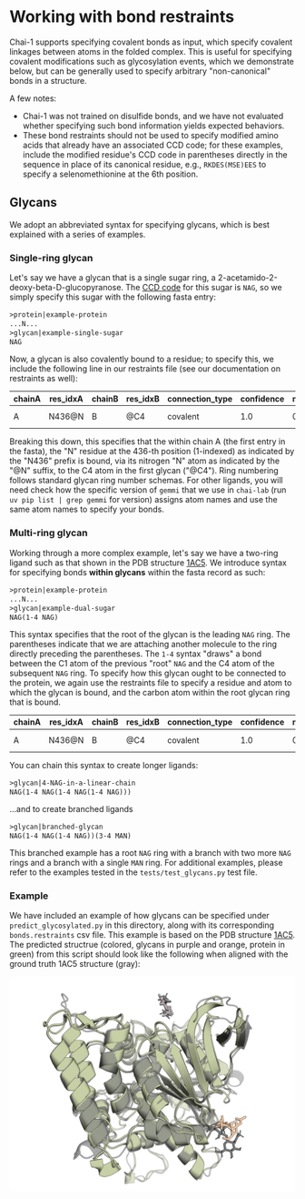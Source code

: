 # Working with bond restraints

Chai-1 supports specifying covalent bonds as input, which specify covalent linkages between atoms in the folded complex. This is useful for specifying covalent modifications such as glycosylation events, which we demonstrate below, but can be generally used to specify arbitrary "non-canonical" bonds in a structure. 

A few notes:
- Chai-1 was not trained on disulfide bonds, and we have not evaluated whether specifying such bond information yields expected behaviors. 
- These bond restraints should not be used to specify modified amino acids that already have an associated CCD code; for these examples, include the modified residue's CCD code in parentheses directly in the sequence in place of its canonical residue, e.g., `RKDES(MSE)EES` to specify a selenomethionine at the 6th position.

## Glycans

We adopt an abbreviated syntax for specifying glycans, which is best explained with a series of examples.

### Single-ring glycan

Let's say we have a glycan that is a single sugar ring, a 2-acetamido-2-deoxy-beta-D-glucopyranose. The [CCD code](https://www.rcsb.org/ligand/NAG) for this sugar is `NAG`, so we simply specify this sugar with the following fasta entry:
```
>protein|example-protein
...N...
>glycan|example-single-sugar
NAG
```

Now, a glycan is also covalently bound to a residue; to specify this, we include the following line in our restraints file (see our documentation on restraints as well):

chainA|res_idxA|chainB|res_idxB|connection_type|confidence|min_distance_angstrom|max_distance_angstrom|comment|restraint_id
|---|---|---|---|---|---|---|---|---|---|
A|N436@N|B|@C4|covalent|1.0|0.0|0.0|protein-glycan|bond1

Breaking this down, this specifies that the within chain A (the first entry in the fasta), the "N" residue at the 436-th position (1-indexed) as indicated by the "N436" prefix is bound, via its nitrogen "N" atom as indicated by the "@N" suffix, to the C4 atom in the first glycan ("@C4"). Ring numbering follows standard glycan ring number schemas. For other ligands, you will need check how the specific version of `gemmi` that we use in `chai-lab` (run `uv pip list | grep gemmi` for version) assigns atom names and use the same atom names to specify your bonds.


### Multi-ring glycan

Working through a more complex example, let's say we have a two-ring ligand such as that shown in the PDB structure [1AC5](https://www.rcsb.org/structure/1ac5). We introduce syntax for specifying bonds **within glycans** within the fasta record as such:

```
>protein|example-protein
...N...
>glycan|example-dual-sugar
NAG(1-4 NAG)
```

This syntax specifies that the root of the glycan is the leading `NAG` ring. The parentheses indicate that we are attaching another molecule to the ring directly preceding the parentheses. The `1-4` syntax "draws" a bond between the C1 atom of the previous "root" `NAG` and the C4 atom of the subsequent `NAG` ring. To specify how this glycan ought to be connected to the protein, we again use the restraints file to specify a residue and atom to which the glycan is bound, and the carbon atom within the root glycan ring that is bound.

chainA|res_idxA|chainB|res_idxB|connection_type|confidence|min_distance_angstrom|max_distance_angstrom|comment|restraint_id
|---|---|---|---|---|---|---|---|---|---|
A|N436@N|B|@C4|covalent|1.0|0.0|0.0|protein-glycan|bond1

You can chain this syntax to create longer ligands:
```
>glycan|4-NAG-in-a-linear-chain
NAG(1-4 NAG(1-4 NAG(1-4 NAG)))
```

...and to create branched ligands
```
>glycan|branched-glycan
NAG(1-4 NAG(1-4 NAG))(3-4 MAN)
```
This branched example has a root `NAG` ring with a branch with two more `NAG` rings and a branch with a single `MAN` ring. For additional examples, please refer to the examples tested in the `tests/test_glycans.py` test file.

### Example

We have included an example of how glycans can be specified under `predict_glycosylated.py` in this directory, along with its corresponding `bonds.restraints` csv file. This example is based on the PDB structure [1AC5](https://www.rcsb.org/structure/1ac5). The predicted structrue (colored, glycans in purple and orange, protein in green) from this script should look like the following when aligned with the ground truth 1AC5 structure (gray):

![glycan example prediction](./output.png)
